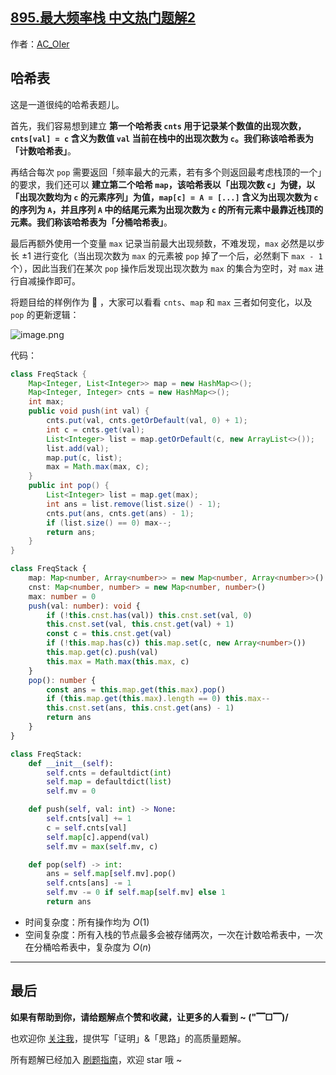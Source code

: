 ## [895.最大频率栈 中文热门题解2](https://leetcode.cn/problems/maximum-frequency-stack/solutions/100000/by-ac_oier-tquk)

作者：[AC_OIer](https://leetcode.cn/u/AC_OIer)
## 哈希表

这是一道很纯的哈希表题儿。

首先，我们容易想到建立 **第一个哈希表 `cnts` 用于记录某个数值的出现次数，`cnts[val] = c` 含义为数值 `val` 当前在栈中的出现次数为 `c`。我们称该哈希表为「计数哈希表」**。

再结合每次 `pop` 需要返回「频率最大的元素，若有多个则返回最考虑栈顶的一个」的要求，我们还可以 **建立第二个哈希 `map`，该哈希表以「出现次数 `c`」为键，以「出现次数均为 `c` 的元素序列」为值，`map[c] = A = [...]` 含义为出现次数为 `c` 的序列为 `A`，并且序列 `A` 中的结尾元素为出现次数为 `c` 的所有元素中最靠近栈顶的元素。我们称该哈希表为「分桶哈希表」**。

最后再额外使用一个变量 `max` 记录当前最大出现频数，不难发现，`max` 必然是以步长 $\pm 1$ 进行变化（当出现次数为 `max` 的元素被 `pop` 掉了一个后，必然剩下 `max - 1` 个），因此当我们在某次 `pop` 操作后发现出现次数为 `max` 的集合为空时，对 `max` 进行自减操作即可。

将题目给的样例作为 🌰 ，大家可以看看 `cnts`、`map` 和 `max` 三者如何变化，以及 `pop` 的更新逻辑：

![image.png](https://pic.leetcode.cn/1669771856-XhpLSw-image.png)

代码：
```Java []
class FreqStack {
    Map<Integer, List<Integer>> map = new HashMap<>();
    Map<Integer, Integer> cnts = new HashMap<>();
    int max;
    public void push(int val) {
        cnts.put(val, cnts.getOrDefault(val, 0) + 1);
        int c = cnts.get(val);
        List<Integer> list = map.getOrDefault(c, new ArrayList<>());
        list.add(val);
        map.put(c, list);
        max = Math.max(max, c);
    }
    public int pop() {
        List<Integer> list = map.get(max);
        int ans = list.remove(list.size() - 1);
        cnts.put(ans, cnts.get(ans) - 1);
        if (list.size() == 0) max--;
        return ans;
    }
}
```
```TypeScript []
class FreqStack {
    map: Map<number, Array<number>> = new Map<number, Array<number>>()
    cnst: Map<number, number> = new Map<number, number>()
    max: number = 0
    push(val: number): void {
        if (!this.cnst.has(val)) this.cnst.set(val, 0)
        this.cnst.set(val, this.cnst.get(val) + 1)
        const c = this.cnst.get(val)
        if (!this.map.has(c)) this.map.set(c, new Array<number>())
        this.map.get(c).push(val)
        this.max = Math.max(this.max, c)
    }
    pop(): number {
        const ans = this.map.get(this.max).pop()
        if (this.map.get(this.max).length == 0) this.max--
        this.cnst.set(ans, this.cnst.get(ans) - 1)
        return ans
    }
}
```
```Python []
class FreqStack:
    def __init__(self):
        self.cnts = defaultdict(int)
        self.map = defaultdict(list)
        self.mv = 0

    def push(self, val: int) -> None:
        self.cnts[val] += 1
        c = self.cnts[val]
        self.map[c].append(val)
        self.mv = max(self.mv, c)

    def pop(self) -> int:
        ans = self.map[self.mv].pop()
        self.cnts[ans] -= 1
        self.mv -= 0 if self.map[self.mv] else 1
        return ans
```
* 时间复杂度：所有操作均为 $O(1)$
* 空间复杂度：所有入栈的节点最多会被存储两次，一次在计数哈希表中，一次在分桶哈希表中，复杂度为 $O(n)$

---

## 最后

**如果有帮助到你，请给题解点个赞和收藏，让更多的人看到 ~ ("▔□▔)/**

也欢迎你 [关注我](https://acoier.com/oimg/gzh-qrcode.webp)，提供写「证明」&「思路」的高质量题解。

所有题解已经加入 [刷题指南](https://github.com/SharingSource/LogicStack-LeetCode/wiki)，欢迎 star 哦 ~